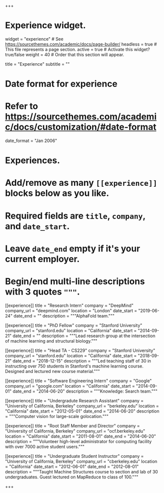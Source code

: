 +++
# Experience widget.
widget = "experience"  # See https://sourcethemes.com/academic/docs/page-builder/
headless = true  # This file represents a page section.
active = true  # Activate this widget? true/false
weight = 40  # Order that this section will appear.

title = "Experience"
subtitle = ""

# Date format for experience
#   Refer to https://sourcethemes.com/academic/docs/customization/#date-format
date_format = "Jan 2006"

# Experiences.
#   Add/remove as many `[[experience]]` blocks below as you like.
#   Required fields are `title`, `company`, and `date_start`.
#   Leave `date_end` empty if it's your current employer.
#   Begin/end multi-line descriptions with 3 quotes `"""`.
[[experience]]
  title = "Research Intern"
  company = "DeepMind"
  company_url = "deepmind.com"
  location = "London"
  date_start = "2019-06-24"
  date_end = ""
  description = """AlphaFold team."""

[[experience]]
  title = "PhD Fellow"
  company = "Stanford University"
  company_url = "stanford.edu"
  location = "California"
  date_start = "2014-09-21"
  date_end = ""
  description = """Lead research group at the
  intersection of machine learning and structural biology."""

[[experience]]
  title = "Head TA - CS229"
  company = "Stanford University"
  company_url = "stanford.edu"
  location = "California"
  date_start = "2018-09-21"
  date_end = "2018-12-15"
  description = """Led teaching staff of 30 in instructing over 750 students in
  Stanford's machine learning course.  Designed and lectured new course
  material."""

[[experience]]
  title = "Software Engineering Intern"
  company = "Google"
  company_url = "google.com"
  location = "California"
  date_start = "2014-09-01"
  date_end = "2014-06-20"
  description = """Knowledge: Search team."""

[[experience]]
  title = "Undergradute Research Assistant"
  company = "University of California, Berkeley"
  company_url = "berkeley.edu"
  location = "California"
  date_start = "2012-05-01"
  date_end = "2014-06-20"
  description = """Computer vision for large-scale golocation."""

[[experience]]
  title = "Root Staff Member and Director"
  company = "University of California, Berkeley"
  company_url = "ocf.berkeley.edu"
  location = "California"
  date_start = "2011-08-01"
  date_end = "2014-06-20"
  description = """Volunteer high-level administrator for computing facility
  with over 7000 active student users."""

[[experience]]
  title = "Undergraduate Student Instructor"
  company = "University of California, Berkeley"
  company_url = "cberkeley.edu"
  location = "California"
  date_start = "2012-06-01"
  date_end = "2012-08-01"
  description = """Taught Machine Structures course to section and lab of 30
  undergraduates.  Guest lectured on MapReduce to class of 100."""

+++
